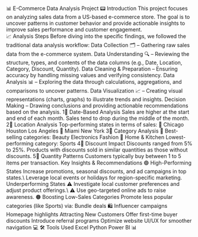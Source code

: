 📊 E-Commerce Data Analysis Project
📟 Introduction
This project focuses on analyzing sales data from a US-based e-commerce store. The goal is to uncover
patterns in customer behavior and provide actionable insights to improve sales performance and customer
engagement.  
📈 Analysis Steps
Before diving into the specific findings, we followed the traditional data analysis workflow:
Data Collection 🗂 – Gathering raw sales data from the e-commerce system.
Data Understanding 🔍 – Reviewing the structure, types, and contents of the data columns (e.g.,
Date, Location, Category, Discount, Quantity).
Data Cleaning & Preparation – Ensuring accuracy by handling missing values and verifying
consistency.
Data Analysis 📊 – Exploring the data through calculations, aggregations, and comparisons to
uncover patterns.
Data Visualization 📈 – Creating visual representations (charts, graphs) to illustrate trends and
insights.
Decision Making – Drawing conclusions and providing actionable recommendations based on the
analysis.
1⃣ Date-Based Analysis
Sales are higher at the start and end of each month.
Sales tend to drop during the middle of the month.
2⃣ Location Analysis
Top-performing states in terms of sales:
🏙 Chicago
 Houston
 Los Angeles
🏖 Miami
 New York
3⃣ Category Analysis 🏷
Best-selling categories:
 Beauty
 Electronics
 Fashion
🍽 Home & Kitchen
Lowest-performing category:
 Sports
4⃣ Discount Impact
Discounts ranged from 5% to 25%.
Products with discounts sold in similar quantities as those without discounts.
5⃣ Quantity Patterns
Customers typically buy between 1 to 5 items per transaction.
 Key Insights & Recommendations
🟢 High-Performing States
 Increase promotions, seasonal discounts, and ad campaigns in top states.\ Leverage local events or
holidays for region-specific marketing.
 Underperforming States
⚠ Investigate local customer preferences and adjust product offerings.\ ⚠ Use geo-targeted online ads to
raise awareness.
🟠 Boosting Low-Sales Categories
 Promote less popular categories (like Sports) via:
Bundle deals 🛍
Influencer campaigns
Homepage highlights
 Attracting New Customers
Offer first-time buyer discounts
Introduce referral programs
Optimize website UI/UX for smoother navigation 💻
🛠 Tools Used
Excel
Python
Power BI 📊
